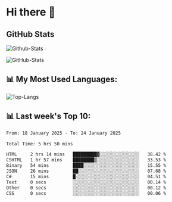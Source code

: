 # Hi there 👋

## GitHub Stats
![Github-Stats](https://github-readme-stats-sigma-five.vercel.app/api?username=ltorson&show_icons=true&theme=radical&count_private=true&show=reviews,discussions_started,discussions_answered,prs_merged,prs_merged_percentage)

![GitHub-Stats](https://github-readme-stats.vercel.app/api/wakatime?username=LeeTorson&theme=synthwave&size_weight=0.5&count_weight=0.5&title_color=36F9F6&langs_count=10&count_private=true)

## 📊 My Most Used Languages:
![Top-Langs](https://github-readme-stats-sigma-five.vercel.app/api/top-langs/?username=LTorson&layout=compact&langs_count=10)


## 📊 Last week's Top 10:
<!--START_SECTION:waka-->

```txt
From: 18 January 2025 - To: 24 January 2025

Total Time: 5 hrs 50 mins

HTML     2 hrs 14 mins   █████████▓░░░░░░░░░░░░░░░   38.42 %
CSHTML   1 hr 57 mins    ████████▒░░░░░░░░░░░░░░░░   33.53 %
Binary   54 mins         ████░░░░░░░░░░░░░░░░░░░░░   15.55 %
JSON     26 mins         ██░░░░░░░░░░░░░░░░░░░░░░░   07.68 %
C#       15 mins         █░░░░░░░░░░░░░░░░░░░░░░░░   04.51 %
Text     0 secs          ░░░░░░░░░░░░░░░░░░░░░░░░░   00.14 %
Other    0 secs          ░░░░░░░░░░░░░░░░░░░░░░░░░   00.12 %
CSS      0 secs          ░░░░░░░░░░░░░░░░░░░░░░░░░   00.06 %
```

<!--END_SECTION:waka-->
